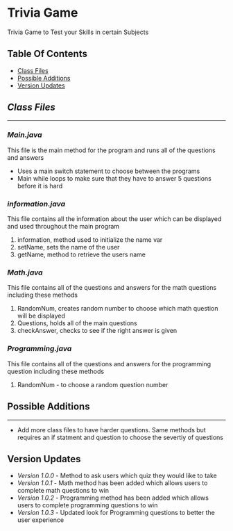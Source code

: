 # Trivia Game
Trivia Game to Test your Skills in certain Subjects

## __Table Of Contents__

* [Class Files](https://github.com/Markay12/triviaGame#class-files)
* [Possible Additions](https://github.com/Markay12/triviaGame#possible-additions)
* [Version Updates]()


## *Class Files*
---
### *Main.java*
This file is the main method for the program and runs all of the questions and answers
* Uses a main switch statement to choose between the programs
* Main while loops to make sure that they have to answer 5 questions before it is hard


### *information.java*
This file contains all the information about the user which can be displayed and used throughout the main program
1. information, method used to initialize the name var
2. setName, sets the name of the user
3. getName, method to retrieve the users name


### *Math.java*
This file contains all of the questions and answers for the math questions including these methods
1. RandomNum, creates random number to choose which math question will be displayed
2. Questions, holds all of the main questions
3. checkAnswer, checks to see if the right answer is given

### *Programming.java*
This file contains all of the questions and answers for the programming question including these methods
1. RandomNum - to choose a random question number


## __Possible Additions__
---
* Add more class files to have harder questions. Same methods but requires an if statment and question to choose the severtiy of questions


## __Version Updates__

* *Version 1.0.0* - Method to ask users which quiz they would like to take
* *Version 1.0.1* - Math method has been added which allows users to complete math questions to win
* *Version 1.0.2* - Programming method has been added which allows users to complete programming questions to win
* *Version 1.0.3* - Updated look for Programming questions to better the user experience
